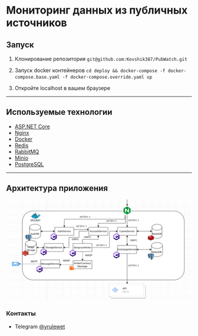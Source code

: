 # Мониторинг данных из публичных источников

## Запуск

1. Клонирование репозитория `git@github.com:Kovshik387/PubWatch.git`

2. Запуск docker контейнеров `cd deploy && docker-compose -f docker-compose.base.yaml -f docker-compose.override.yaml up`

3. Откройте localhost в вашем браузере

---

## Используемые технологии

- [ASP.NET Core](https://dotnet.microsoft.com/ru-ru/apps/aspnet)
- [Nginx](https://nginx.org/ru/)
- [Docker](https://www.docker.com/)
- [Redis](https://redis.io/)
- [RabbitMQ](https://www.rabbitmq.com/)
- [Minio](https://min.io/)
- [PostgreSQL](https://www.postgresql.org/)

---

## Архитектура приложения

![Архитектура](docs/schema.png)

### Контакты

- Telegram [@yrulewet](https://t.me/yrulewet)
